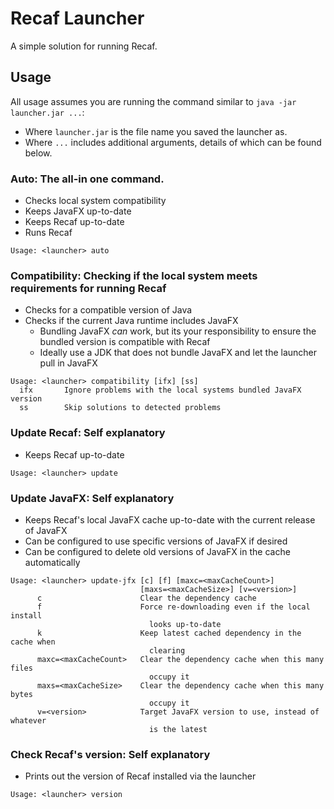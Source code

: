 # Recaf Launcher

A simple solution for running Recaf.

## Usage

All usage assumes you are running the command similar to `java -jar launcher.jar ...`:
 - Where `launcher.jar` is the file name you saved the launcher as.
 - Where `...` includes additional arguments, details of which can be found below.

### Auto: The all-in one command.
 - Checks local system compatibility
 - Keeps JavaFX up-to-date
 - Keeps Recaf up-to-date
 - Runs Recaf
```
Usage: <launcher> auto
```

### Compatibility: Checking if the local system meets requirements for running Recaf
 - Checks for a compatible version of Java
 - Checks if the current Java runtime includes JavaFX
    - Bundling JavaFX _can_ work, but its your responsibility to ensure the bundled version is compatible with Recaf
    - Ideally use a JDK that does not bundle JavaFX and let the launcher pull in JavaFX
```
Usage: <launcher> compatibility [ifx] [ss]
  ifx       Ignore problems with the local systems bundled JavaFX version
  ss        Skip solutions to detected problems
```

### Update Recaf: Self explanatory
 - Keeps Recaf up-to-date
```
Usage: <launcher> update
```

### Update JavaFX: Self explanatory
 - Keeps Recaf's local JavaFX cache up-to-date with the current release of JavaFX
 - Can be configured to use specific versions of JavaFX if desired
 - Can be configured to delete old versions of JavaFX in the cache automatically
```
Usage: <launcher> update-jfx [c] [f] [maxc=<maxCacheCount>]
                             [maxs=<maxCacheSize>] [v=<version>]
      c                      Clear the dependency cache
      f                      Force re-downloading even if the local install
                               looks up-to-date
      k                      Keep latest cached dependency in the cache when
                               clearing
      maxc=<maxCacheCount>   Clear the dependency cache when this many files
                               occupy it
      maxs=<maxCacheSize>    Clear the dependency cache when this many bytes
                               occupy it
      v=<version>            Target JavaFX version to use, instead of whatever
                               is the latest
```

### Check Recaf's version: Self explanatory
 - Prints out the version of Recaf installed via the launcher
```
Usage: <launcher> version
```